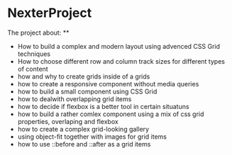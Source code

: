 # NexterProject

The project about:
**

* How to build a complex and modern layout using advenced CSS Grid techniques
* How to choose different row and column track sizes for different types of content
* how and why to create grids inside of a grids
* how to create a responsive component without media queries
* how to build a small component using CSS Grid
* how to dealwith overlapping grid items
* how to decide if flexbox is a better tool in certain situatuns
* how to build a rather comlex component using a mix of css grid properties, overlaping and flexbox
* how to create a complex grid-looking gallery
* using object-fit together with images for grid items
* how to use ::before and ::after as a grid items
